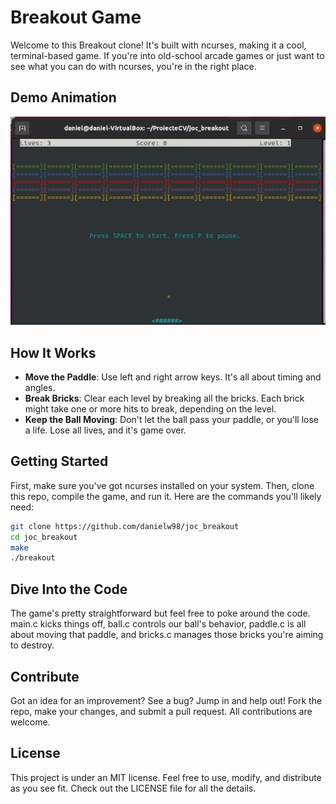 # Breakout Game

Welcome to this Breakout clone! It's built with ncurses, making it a cool, terminal-based game. If you're into old-school arcade games or just want to see what you can do with ncurses, you're in the right place.

## Demo Animation

![Breakout Animation](https://github.com/danielw98/joc_breakout/blob/main/joc_breakout.gif?raw=true)

## How It Works

- **Move the Paddle**: Use left and right arrow keys. It's all about timing and angles.
- **Break Bricks**: Clear each level by breaking all the bricks. Each brick might take one or more hits to break, depending on the level.
- **Keep the Ball Moving**: Don't let the ball pass your paddle, or you'll lose a life. Lose all lives, and it's game over.

## Getting Started

First, make sure you've got ncurses installed on your system. Then, clone this repo, compile the game, and run it. Here are the commands you'll likely need:

```bash
git clone https://github.com/danielw98/joc_breakout
cd joc_breakout
make
./breakout
```

## Dive Into the Code

The game's pretty straightforward but feel free to poke around the code. main.c kicks things off, ball.c controls our ball's behavior, paddle.c is all about moving that paddle, and bricks.c manages those bricks you're aiming to destroy.

## Contribute

Got an idea for an improvement? See a bug? Jump in and help out! Fork the repo, make your changes, and submit a pull request. All contributions are welcome.

## License

This project is under an MIT license. Feel free to use, modify, and distribute as you see fit. Check out the LICENSE file for all the details.